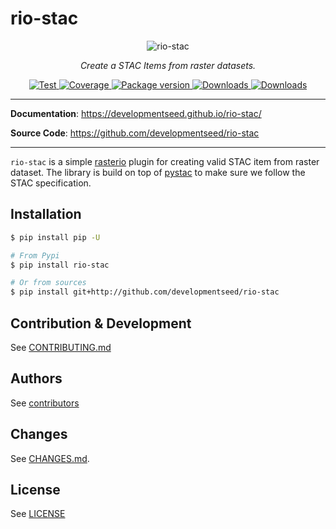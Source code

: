 # rio-stac

<p align="center">
  <img src="https://user-images.githubusercontent.com/10407788/111794250-696da080-889c-11eb-9043-5bdc3aadb8bf.png" alt="rio-stac"></a>
</p>
<p align="center">
  <em>Create a STAC Items from raster datasets.</em>
</p>
<p align="center">
  <a href="https://github.com/developmentseed/rio-stac/actions?query=workflow%3ACI" target="_blank">
      <img src="https://github.com/developmentseed/rio-stac/workflows/CI/badge.svg" alt="Test">
  </a>
  <a href="https://codecov.io/gh/developmentseed/rio-stac" target="_blank">
      <img src="https://codecov.io/gh/developmentseed/rio-stac/branch/master/graph/badge.svg" alt="Coverage">
  </a>
  <a href="https://pypi.org/project/rio-stac" target="_blank">
      <img src="https://img.shields.io/pypi/v/rio-stac?color=%2334D058&label=pypi%20package" alt="Package version">
  </a>
  <a href="https://pypistats.org/packages/rio-stac" target="_blank">
      <img src="https://img.shields.io/pypi/dm/rio-stac.svg" alt="Downloads">
  </a>
  <a href="https://github.com/developmentseed/rio-stac/blob/master/LICENSE" target="_blank">
      <img src="https://img.shields.io/github/license/developmentseed/rio-stac.svg" alt="Downloads">
  </a>
</p>

---

**Documentation**: <a href="https://developmentseed.github.io/rio-stac/" target="_blank">https://developmentseed.github.io/rio-stac/</a>

**Source Code**: <a href="https://github.com/developmentseed/rio-stac" target="_blank">https://github.com/developmentseed/rio-stac</a>

---

`rio-stac` is a simple [rasterio](https://github.com/mapbox/rasterio) plugin for creating valid STAC item from raster dataset. The library is build on top of [pystac](https://github.com/stac-utils/pystac) to make sure we follow the STAC specification.

## Installation

```bash
$ pip install pip -U

# From Pypi
$ pip install rio-stac

# Or from sources
$ pip install git+http://github.com/developmentseed/rio-stac
```

## Contribution & Development

See [CONTRIBUTING.md](https://github.com/developmentseed/rio-stac/blob/master/CONTRIBUTING.md)

## Authors

See [contributors](https://github.com/developmentseed/rio-stac/graphs/contributors)

## Changes

See [CHANGES.md](https://github.com/developmentseed/rio-stac/blob/master/CHANGES.md).

## License

See [LICENSE](https://github.com/developmentseed/rio-stac/blob/master/LICENSE)
